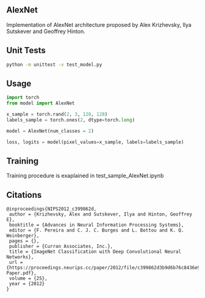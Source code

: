 ## AlexNet

Implementation of AlexNet architecture proposed by Alex Krizhevsky, Ilya Sutskever and Geoffrey Hinton.

## Unit Tests

```bash
python -m unittest -v test_model.py
```

## Usage

```python
import torch
from model import AlexNet

x_sample = torch.rand(2, 3, 128, 128)
labels_sample = torch.ones(2, dtype=torch.long)

model = AlexNet(num_classes = 2)

loss, logits = model(pixel_values=x_sample, labels=labels_sample)
```

## Training

Training procedure is exaplained in test_sample_AlexNet.ipynb

## Citations

```bibtext
@inproceedings{NIPS2012_c399862d,
 author = {Krizhevsky, Alex and Sutskever, Ilya and Hinton, Geoffrey E},
 booktitle = {Advances in Neural Information Processing Systems},
 editor = {F. Pereira and C. J. C. Burges and L. Bottou and K. Q. Weinberger},
 pages = {},
 publisher = {Curran Associates, Inc.},
 title = {ImageNet Classification with Deep Convolutional Neural Networks},
 url = {https://proceedings.neurips.cc/paper/2012/file/c399862d3b9d6b76c8436e924a68c45b-Paper.pdf},
 volume = {25},
 year = {2012}
}
```
